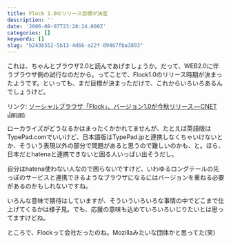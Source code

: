 ```yaml
---
title: Flock 1.0のリリース目標が決定
description: ''
date: '2006-08-07T23:28:24.000Z'
categories: []
keywords: []
slug: "b243b552-5b13-4d66-a22f-89467fba3893"
---
```

これは、ちゃんとブラウザ2.0と読んであげましょうか。だって、WEB2.0に伴うブラウザ側の試行なのだから。ってことで、Flock1.0のリリース時期が決まったようです。といっても、まだ目標が決まっただけで、これからいろいろあるんでしょうけど。

リンク: [ソーシャルブラウザ「Flock」、バージョン1.0が今秋リリース — CNET Japan](http://japan.cnet.com/news/media/story/0,2000056023,20192667,00.htm?ref=rss "ソーシャルブラウザ「Flock」、バージョン1.0が今秋リリース - CNET Japan").

ローカライズがどうなるかはまったくかかれてませんが、たとえば英語版はTypePad.comでいいけど、日本語版はTypePad.jpと連携しなくちゃいけないとか、そういう表現以外の部分で問題があると思うので難しいのかも、と。ほら、日本だとhatenaと連携できないと困る人いっぱい出そうだし。  
  
自分はhatena使わない人なので困らないですけど、いわゆるロングテールの先っぽのサービスと連携できるようなブラウザになるにはバージョンを重ねる必要があるのかもしれないですね。

いろんな意味で期待はしていますが、そういういろいろな事情の中でどこまで仕上げてくるかは様子見。でも、応援の意味も込めていろいろいじりたいとは思ってますけどね。

ところで、Flockって会社だったのね。Mozillaみたいな団体かと思ってた(笑)